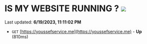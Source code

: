 # IS MY WEBSITE RUNNING ? [![](https://img.shields.io/static/v1?label=Sponsor&message=%E2%9D%A4&logo=GitHub&color=%23fe8e86)](https://github.com/sponsors/<username>)

Last updated: **6/19/2023, 11:11:02 PM**

- `GET` [https://youssefservice.me](https://youssefservice.me) - **Up** (810ms)
